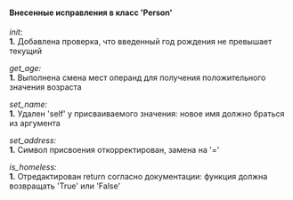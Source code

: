 #### Внесенные исправления в класс 'Person'
 
_init:_   
__1.__ Добавлена проверка, что введенный год рождения не превышает текущий   
   
_get_age:_   
__1.__ Выполнена смена мест операнд для получения положительного значения возраста   
   
_set_name:_   
__1.__ Удален 'self' у присваиваемого значения: новое имя должно браться из аргумента   
   
_set_address:_   
__1.__ Символ присвоения откорректирован, замена на '='   
   
_is_homeless:_   
__1.__ Отредактирован return согласно документации: функция должна возвращать 'True' или 'False'

